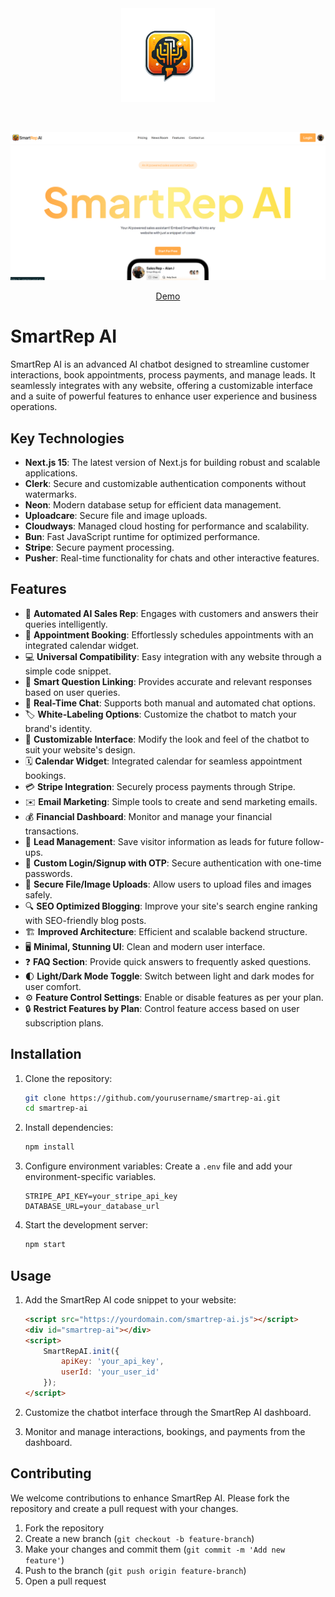 <div align="center" id="top" className="mb-10">
<img src="./public/logo.png" alt="icon" width="150" height="150" />

&#xa0;

  <img src="./public/temp.png" alt="preview" />

<a href="https://jj-smartrep.vercel.app/">Demo</a>

</div>

# SmartRep AI

SmartRep AI is an advanced AI chatbot designed to streamline customer interactions, book appointments, process payments, and manage leads. It seamlessly integrates with any website, offering a customizable interface and a suite of powerful features to enhance user experience and business operations.

## Key Technologies
- **Next.js 15**: The latest version of Next.js for building robust and scalable applications.
- **Clerk**: Secure and customizable authentication components without watermarks.
- **Neon**: Modern database setup for efficient data management.
- **Uploadcare**: Secure file and image uploads.
- **Cloudways**: Managed cloud hosting for performance and scalability.
- **Bun**: Fast JavaScript runtime for optimized performance.
- **Stripe**: Secure payment processing.
- **Pusher**: Real-time functionality for chats and other interactive features.

## Features
- 🤖 **Automated AI Sales Rep**: Engages with customers and answers their queries intelligently.
- 📅 **Appointment Booking**: Effortlessly schedules appointments with an integrated calendar widget.
- 💻 **Universal Compatibility**: Easy integration with any website through a simple code snippet.
- 🧠 **Smart Question Linking**: Provides accurate and relevant responses based on user queries.
- 💬 **Real-Time Chat**: Supports both manual and automated chat options.
- 🏷️ **White-Labeling Options**: Customize the chatbot to match your brand's identity.
- 🎨 **Customizable Interface**: Modify the look and feel of the chatbot to suit your website's design.
- 🗓️ **Calendar Widget**: Integrated calendar for seamless appointment bookings.
- 💳 **Stripe Integration**: Securely process payments through Stripe.
- ✉️ **Email Marketing**: Simple tools to create and send marketing emails.
- 💰 **Financial Dashboard**: Monitor and manage your financial transactions.
- 💾 **Lead Management**: Save visitor information as leads for future follow-ups.
- 🔐 **Custom Login/Signup with OTP**: Secure authentication with one-time passwords.
- 📲 **Secure File/Image Uploads**: Allow users to upload files and images safely.
- 🔍 **SEO Optimized Blogging**: Improve your site's search engine ranking with SEO-friendly blog posts.
- 🏗️ **Improved Architecture**: Efficient and scalable backend structure.
- 🖥️ **Minimal, Stunning UI**: Clean and modern user interface.
- ❓ **FAQ Section**: Provide quick answers to frequently asked questions.
- 🌓 **Light/Dark Mode Toggle**: Switch between light and dark modes for user comfort.
- ⚙️ **Feature Control Settings**: Enable or disable features as per your plan.
- 🔒 **Restrict Features by Plan**: Control feature access based on user subscription plans.

## Installation

1. Clone the repository:
    ```bash
    git clone https://github.com/yourusername/smartrep-ai.git
    cd smartrep-ai
    ```

2. Install dependencies:
    ```bash
    npm install
    ```

3. Configure environment variables:
    Create a `.env` file and add your environment-specific variables.
    ```plaintext
    STRIPE_API_KEY=your_stripe_api_key
    DATABASE_URL=your_database_url
    ```

4. Start the development server:
    ```bash
    npm start
    ```

## Usage

1. Add the SmartRep AI code snippet to your website:
    ```html
    <script src="https://yourdomain.com/smartrep-ai.js"></script>
    <div id="smartrep-ai"></div>
    <script>
        SmartRepAI.init({
            apiKey: 'your_api_key',
            userId: 'your_user_id'
        });
    </script>
    ```

2. Customize the chatbot interface through the SmartRep AI dashboard.

3. Monitor and manage interactions, bookings, and payments from the dashboard.

## Contributing

We welcome contributions to enhance SmartRep AI. Please fork the repository and create a pull request with your changes.

1. Fork the repository
2. Create a new branch (`git checkout -b feature-branch`)
3. Make your changes and commit them (`git commit -m 'Add new feature'`)
4. Push to the branch (`git push origin feature-branch`)
5. Open a pull request

